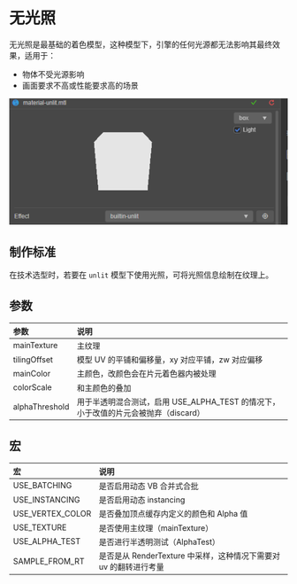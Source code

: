 # 无光照

无光照是最基础的着色模型，这种模型下，引擎的任何光源都无法影响其最终效果，适用于：

- 物体不受光源影响
- 画面要求不高或性能要求高的场景

![](img/unlit-shademode.png)  

## 制作标准

在技术选型时，若要在 `unlit` 模型下使用光照，可将光照信息绘制在纹理上。

## 参数

| 参数           | 说明                                                                                |
| :------------- | :---------------------------------------------------------------------------------- |
| mainTexture    | 主纹理                                                                              |
| tilingOffset   | 模型 UV 的平铺和偏移量，xy 对应平铺，zw 对应偏移|
| mainColor      | 主颜色，改颜色会在片元着色器内被处理                                                |
| colorScale     | 和主颜色的叠加                                                                      |
| alphaThreshold | 用于半透明混合测试，启用 USE_ALPHA_TEST 的情况下，小于改值的片元会被抛弃（discard） |

## 宏

| 宏               | 说明                                                              |
| :--------------- | :---------------------------------------------------------------- |
| USE_BATCHING | 是否启用动态 VB 合并式合批 |
| USE_INSTANCING | 是否启用动态 instancing |
| USE_VERTEX_COLOR | 是否叠加顶点缓存内定义的颜色和 Alpha 值                           |
| USE_TEXTURE      | 是否使用主纹理（mainTexture）                                     |
| USE_ALPHA_TEST   | 是否进行半透明测试（AlphaTest）                                   |
| SAMPLE_FROM_RT   | 是否是从 RenderTexture 中采样，这种情况下需要对 uv 的翻转进行考量 |

